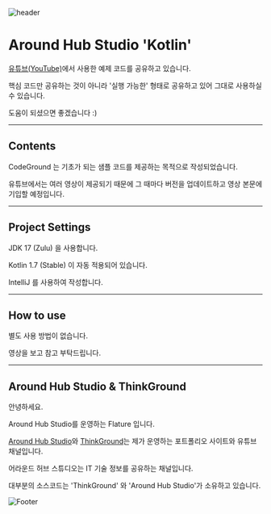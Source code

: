 ![header](https://capsule-render.vercel.app/api?type=waving&color=auto)

[youtube_link]: https://www.youtube.com/channel/UCO7p2fGIfwVbvk_d6sdfnDw
[thinkground_link]: https://thinkground.studio
[flature_github_link]: https://github.com/Flature
[around_hub_studio_github_link]: https://github.com/Around-Hub-Studio

# Around Hub Studio 'Kotlin'

[유튜브(YouTube)][youtube_link]에서 사용한 예제 코드를 공유하고 있습니다.

핵심 코드만 공유하는 것이 아니라 '실행 가능한' 형태로 공유하고 있어 그대로 사용하실 수 있습니다.

도움이 되셨으면 좋겠습니다 :)

---

## Contents

CodeGround 는 기초가 되는 샘플 코드를 제공하는 목적으로 작성되었습니다.

유튜브에서는 여러 영상이 제공되기 때문에 그 때마다 버전을 업데이트하고 영상 본문에 기입할 예정입니다.

---

## Project Settings

JDK 17 (Zulu) 을 사용합니다.

Kotlin 1.7 (Stable) 이 자동 적용되어 있습니다.

IntelliJ 를 사용하여 작성합니다.

---

## How to use

별도 사용 방법이 없습니다.

영상을 보고 참고 부탁드립니다.

---

## Around Hub Studio & ThinkGround

안녕하세요. 

Around Hub Studio를 운영하는 Flature 입니다.

[Around Hub Studio][youtube_link]와 [ThinkGround][thinkground_link]는 제가 운영하는 포트폴리오 사이트와 유튜브 채널입니다.

어라운드 허브 스튜디오는 IT 기술 정보를 공유하는 채널입니다.

대부분의 소스코드는 'ThinkGround' 와 'Around Hub Studio'가 소유하고 있습니다.

![Footer](https://capsule-render.vercel.app/api?type=waving&color=auto&height=200&section=footer)
